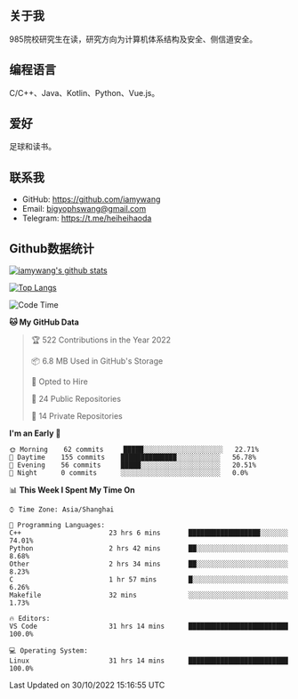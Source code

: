 ## 关于我

985院校研究生在读，研究方向为计算机体系结构及安全、侧信道安全。

## 编程语言

C/C++、Java、Kotlin、Python、Vue.js。

## 爱好

足球和读书。

## 联系我

- GitHub: https://github.com/iamywang
- Email: bigyophswang@gmail.com
- Telegram: https://t.me/heiheihaoda

## Github数据统计

[![iamywang's github stats](https://github-readme-stats.vercel.app/api?username=iamywang&count_private=true&show_icons=true)]()

[![Top Langs](https://github-readme-stats.vercel.app/api/top-langs/?username=iamywang&layout=compact)]()

<!--START_SECTION:waka-->
![Code Time](http://img.shields.io/badge/Code%20Time-652%20hrs%2031%20mins-blue)

**🐱 My GitHub Data** 

> 🏆 522 Contributions in the Year 2022
 > 
> 📦 6.8 MB Used in GitHub's Storage 
 > 
> 💼 Opted to Hire
 > 
> 📜 24 Public Repositories 
 > 
> 🔑 14 Private Repositories  
 > 
**I'm an Early 🐤** 

```text
🌞 Morning    62 commits     █████░░░░░░░░░░░░░░░░░░░░   22.71% 
🌆 Daytime    155 commits    ██████████████░░░░░░░░░░░   56.78% 
🌃 Evening    56 commits     █████░░░░░░░░░░░░░░░░░░░░   20.51% 
🌙 Night      0 commits      ░░░░░░░░░░░░░░░░░░░░░░░░░   0.0%

```


📊 **This Week I Spent My Time On** 

```text
⌚︎ Time Zone: Asia/Shanghai

💬 Programming Languages: 
C++                      23 hrs 6 mins       ██████████████████░░░░░░░   74.01% 
Python                   2 hrs 42 mins       ██░░░░░░░░░░░░░░░░░░░░░░░   8.68% 
Other                    2 hrs 34 mins       ██░░░░░░░░░░░░░░░░░░░░░░░   8.23% 
C                        1 hr 57 mins        █░░░░░░░░░░░░░░░░░░░░░░░░   6.26% 
Makefile                 32 mins             ░░░░░░░░░░░░░░░░░░░░░░░░░   1.73%

🔥 Editors: 
VS Code                  31 hrs 14 mins      █████████████████████████   100.0%

💻 Operating System: 
Linux                    31 hrs 14 mins      █████████████████████████   100.0%

```


 Last Updated on 30/10/2022 15:16:55 UTC
<!--END_SECTION:waka-->
